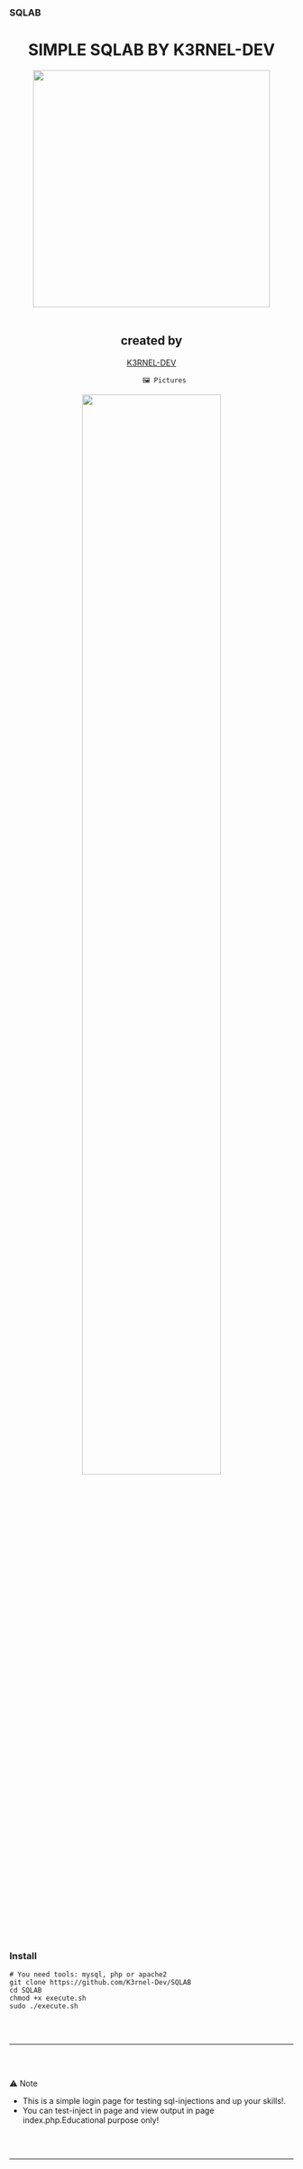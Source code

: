 ### SQLAB 
<h1 align="center">SIMPLE SQLAB BY K3RNEL-DEV </h1> 
<p align= "center"> <kbd> <img  src="https://img.wonderhowto.com/img/50/05/63610219413627/0/sql-injection-lab-pt-1-intro-lab-setup.1280x600.jpg"width="420"> </kbd><br><br>


<h2 align="center"> created by </h1> 
<p align="center"><a href="https://github.com/K3rnel-dev" target="_blank">K3RNEL-DEV</a></p>

                                     🖼️ Pictures
<div align="center">
    <img style="border-radius: 15px; display: block; margin-left: auto; margin-right: auto; margin-bottom:20px;" width="70%" src="https://github.com/K3rnel-Dev/SQLAB/screens/screen.png"></img> 
    
</div>

### Install
```shell 
# You need tools: mysql, php or apache2
git clone https://github.com/K3rnel-Dev/SQLAB
cd SQLAB
chmod +x execute.sh
sudo ./execute.sh

```

 <hr style="border-radius: 2%; margin-top: 60px; margin-bottom: 60px;" noshade="" size="20" width="100%">
                                                      ⚠️ Note

- This is a simple login page for testing sql-injections and up your skills!. 
- You can test-inject in page and view output in page index.php.<bold>Educational purpose only!</bold>
<hr style="border-radius: 2%; margin-top: 60px; margin-bottom: 60px;" noshade="" size="20" width="100%">
 
 